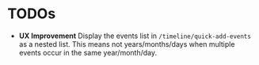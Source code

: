 # TODOs

- **UX Improvement** Display the events list in `/timeline/quick-add-events` as a nested list. This means not
  years/months/days when multiple events occur in the same year/month/day.
